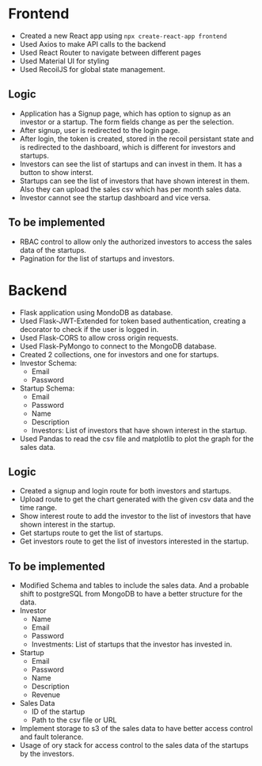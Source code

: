 # Frontend

- Created a new React app using `npx create-react-app frontend`
- Used Axios to make API calls to the backend
- Used React Router to navigate between different pages
- Used Material UI for styling
- Used RecoilJS for global state management.

## Logic

- Application has a Signup page, which has option to signup as an investor or a startup. The form fields change as per the selection.
- After signup, user is redirected to the login page.
- After login, the token is created, stored in the recoil persistant state and is redirected to the dashboard, which is different for investors and startups.
- Investors can see the list of startups and can invest in them. It has a button to show interst.
- Startups can see the list of investors that have shown interest in them. Also they can upload the sales csv which has per month sales data.
- Investor cannot see the startup dashboard and vice versa.

## To be implemented

- RBAC control to allow only the authorized investors to access the sales data of the startups.
- Pagination for the list of startups and investors.

# Backend

- Flask application using MondoDB as database.
- Used Flask-JWT-Extended for token based authentication, creating a decorator to check if the user is logged in.
- Used Flask-CORS to allow cross origin requests.
- Used Flask-PyMongo to connect to the MongoDB database.
- Created 2 collections, one for investors and one for startups.
- Investor Schema:
  - Email
  - Password
- Startup Schema:
  - Email
  - Password
  - Name
  - Description
  - Investors: List of investors that have shown interest in the startup.
- Used Pandas to read the csv file and matplotlib to plot the graph for the sales data.

## Logic

- Created a signup and login route for both investors and startups.
- Upload route to get the chart generated with the given csv data and the time range.
- Show interest route to add the investor to the list of investors that have shown interest in the startup.
- Get startups route to get the list of startups.
- Get investors route to get the list of investors interested in the startup.

## To be implemented

- Modified Schema and tables to include the sales data. And a probable shift to postgreSQL from MongoDB to have a better structure for the data.
- Investor
  - Name
  - Email
  - Password
  - Investments: List of startups that the investor has invested in.
- Startup
  - Email
  - Password
  - Name
  - Description
  - Revenue
- Sales Data
  - ID of the startup
  - Path to the csv file or URL
- Implement storage to s3 of the sales data to have better access control and fault tolerance.
- Usage of ory stack for access control to the sales data of the startups by the investors.
